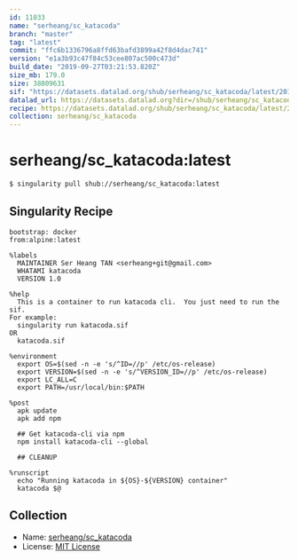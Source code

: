 ```yaml
---
id: 11033
name: "serheang/sc_katacoda"
branch: "master"
tag: "latest"
commit: "ffc6b1336796a8ffd63bafd3899a42f8d4dac741"
version: "e1a3b93c47f84c53cee807ac500c473d"
build_date: "2019-09-27T03:21:53.820Z"
size_mb: 179.0
size: 38809631
sif: "https://datasets.datalad.org/shub/serheang/sc_katacoda/latest/2019-09-27-ffc6b133-e1a3b93c/e1a3b93c47f84c53cee807ac500c473d.sif"
datalad_url: https://datasets.datalad.org?dir=/shub/serheang/sc_katacoda/latest/2019-09-27-ffc6b133-e1a3b93c/
recipe: https://datasets.datalad.org/shub/serheang/sc_katacoda/latest/2019-09-27-ffc6b133-e1a3b93c/Singularity
collection: serheang/sc_katacoda
---
```


# serheang/sc_katacoda:latest

```bash
$ singularity pull shub://serheang/sc_katacoda:latest
```

## Singularity Recipe

```singularity
bootstrap: docker
from:alpine:latest

%labels
  MAINTAINER Ser Heang TAN <serheang+git@gmail.com>
  WHATAMI katacoda
  VERSION 1.0

%help
  This is a container to run katacoda cli.  You just need to run the sif.  
For example:
  singularity run katacoda.sif
OR
  katacoda.sif

%environment
  export OS=$(sed -n -e 's/^ID=//p' /etc/os-release)
  export VERSION=$(sed -n -e 's/^VERSION_ID=//p' /etc/os-release)
  export LC_ALL=C
  export PATH=/usr/local/bin:$PATH

%post
  apk update
  apk add npm

  ## Get katacoda-cli via npm
  npm install katacoda-cli --global

  ## CLEANUP

%runscript
  echo "Running katacoda in ${OS}-${VERSION} container"
  katacoda $@
```

## Collection

 - Name: [serheang/sc_katacoda](https://github.com/serheang/sc_katacoda)
 - License: [MIT License](https://api.github.com/licenses/mit)

